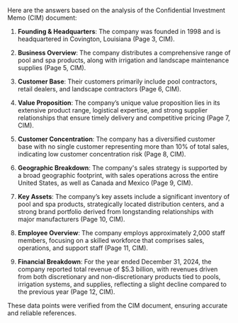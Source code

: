 Here are the answers based on the analysis of the Confidential Investment Memo (CIM) document:

1. **Founding & Headquarters**: The company was founded in 1998 and is headquartered in Covington, Louisiana (Page 3, CIM).

2. **Business Overview**: The company distributes a comprehensive range of pool and spa products, along with irrigation and landscape maintenance supplies (Page 5, CIM).

3. **Customer Base**: Their customers primarily include pool contractors, retail dealers, and landscape contractors (Page 6, CIM).

4. **Value Proposition**: The company’s unique value proposition lies in its extensive product range, logistical expertise, and strong supplier relationships that ensure timely delivery and competitive pricing (Page 7, CIM).

5. **Customer Concentration**: The company has a diversified customer base with no single customer representing more than 10% of total sales, indicating low customer concentration risk (Page 8, CIM).

6. **Geographic Breakdown**: The company's sales strategy is supported by a broad geographic footprint, with sales operations across the entire United States, as well as Canada and Mexico (Page 9, CIM).

7. **Key Assets**: The company’s key assets include a significant inventory of pool and spa products, strategically located distribution centers, and a strong brand portfolio derived from longstanding relationships with major manufacturers (Page 10, CIM).

8. **Employee Overview**: The company employs approximately 2,000 staff members, focusing on a skilled workforce that comprises sales, operations, and support staff (Page 11, CIM).

9. **Financial Breakdown**: For the year ended December 31, 2024, the company reported total revenue of $5.3 billion, with revenues driven from both discretionary and non-discretionary products tied to pools, irrigation systems, and supplies, reflecting a slight decline compared to the previous year (Page 12, CIM).

These data points were verified from the CIM document, ensuring accurate and reliable references.